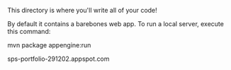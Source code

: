 This directory is where you'll write all of your code!

By default it contains a barebones web app. To run a local server, execute this
command:

mvn package appengine:run


sps-portfolio-291202.appspot.com
